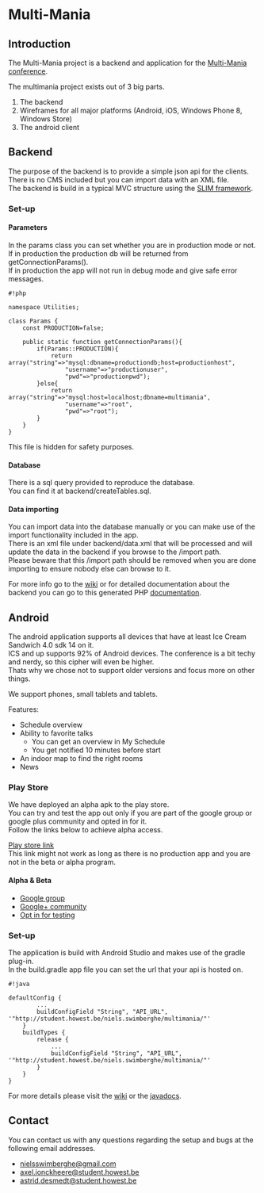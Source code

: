 # Multi-Mania #

## Introduction ##

The Multi-Mania project is a backend and application for the [Multi-Mania conference](http://multi-mania.be/).

The multimania project exists out of 3 big parts.

 1. The backend
 2. Wireframes for all major platforms (Android, iOS, Windows Phone 8, Windows Store)
 3. The android client

## Backend ##

The purpose of the backend is to provide a simple json api for the clients.   
There is no CMS included but you can import data with an XML file.   
The backend is build in a typical MVC structure using the [SLIM framework](http://www.slimframework.com/).   

### Set-up ###

#### Parameters ####
In the params class you can set whether you are in production mode or not.   
If in production the production db will be returned from getConnectionParams().   
If in production the app will not run in debug mode and give safe error messages.   
 
```
#!php

namespace Utilities;

class Params {
    const PRODUCTION=false;

    public static function getConnectionParams(){
        if(Params::PRODUCTION){
            return array("string"=>"mysql:dbname=productiondb;host=productionhost",
                "username"=>"productionuser",
                "pwd"=>"productionpwd");
        }else{
            return array("string"=>"mysql:host=localhost;dbname=multimania",
                "username"=>"root",
                "pwd"=>"root");
        }
    }
}

``` 

This file is hidden for safety purposes.   

#### Database ####

There is a sql query provided to reproduce the database.  
You can find it at backend/createTables.sql.  

#### Data importing ####

You can import data into the database manually or you can make use of the import functionality included in the app.   
There is an xml file under backend/data.xml that will be processed and will update the data in the backend if you browse to the /import path.   
Please beware that this /import path should be removed when you are done importing to ensure nobody else can browse to it.    

   
For more info go to the [wiki](wiki/Backend) or for detailed documentation about the backend you can go to this generated PHP  [documentation](http://sniels.bitbucket.org/multi-mania/backend).

## Android ##

The android application supports all devices that have at least Ice Cream Sandwich 4.0 sdk 14 on it.     
ICS and up supports 92% of Android devices. The conference is a bit techy and nerdy, so this cipher will even be higher.   
Thats why we chose not to support older versions and focus more on other things.   

We support phones, small tablets and tablets.

Features:

* Schedule overview
* Ability to favorite talks
    * You can get an overview in My Schedule
    * You get notified 10 minutes before start
* An indoor map to find the right rooms
* News

### Play Store ###

We have deployed an alpha apk to the play store.   
You can try and test the app out only if you are part of the google group or google plus community and opted in for it.   
Follow the links below to achieve alpha access.   

[Play store link](https://play.google.com/store/apps/details?id=be.ana.nmct.multimania)   
This link might not work as long as there is no production app and you are not in the beta or alpha program.

#### Alpha & Beta ####

* [Google group](https://groups.google.com/d/forum/multi-mania-android-alpha)
* [Google+ community](https://plus.google.com/communities/114637708619233859276)
* [Opt in for testing](https://play.google.com/apps/testing/be.ana.nmct.multimania)

### Set-up ###

The application is build with Android Studio and makes use of the gradle plug-in.  
In the build.gradle app file you can set the url that your api is hosted on.

```
#!java

defaultConfig {
        ...
        buildConfigField "String", "API_URL", '"http://student.howest.be/niels.swimberghe/multimania/"'
    }
    buildTypes {
        release {
            ...
            buildConfigField "String", "API_URL", '"http://student.howest.be/niels.swimberghe/multimania/"'
        }
    }
}

```

For more details please visit the [wiki](wiki/Android) or the [javadocs](http://sniels.bitbucket.org/multi-mania/android/).  

## Contact ##

You can contact us with any questions regarding the setup and bugs at the following email addresses.

* [nielsswimberghe@gmail.com](mailto:nielsswimberghe@gmail.com)
* [axel.jonckheere@student.howest.be](mailto:axel.jonckheere@student.howest.be)
* [astrid.desmedt@student.howest.be](mailto:astrid.desmedt@student.howest.be)
